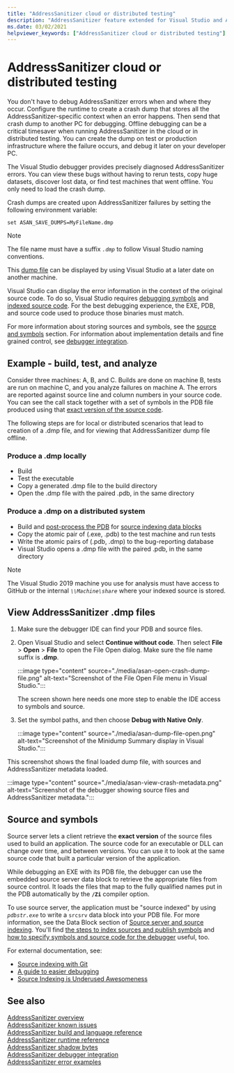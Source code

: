 ```yaml
---
title: "AddressSanitizer cloud or distributed testing"
description: "AddressSanitizer feature extended for Visual Studio and Azure"
ms.date: 03/02/2021
helpviewer_keywords: ["AddressSanitizer cloud or distributed testing"]
---
```

# AddressSanitizer cloud or distributed testing

You don't have to debug AddressSanitizer errors when and where they occur. Configure the runtime to create a crash dump that stores all the AddressSanitizer-specific context when an error happens. Then send that crash dump to another PC for debugging. Offline debugging can be a critical timesaver when running AddressSanitizer in the cloud or in distributed testing. You can create the dump on test or production infrastructure where the failure occurs, and debug it later on your developer PC.

The Visual Studio debugger provides precisely diagnosed AddressSanitizer errors. You can view these bugs without having to rerun tests, copy huge datasets, discover lost data, or find test machines that went offline. You only need to load the crash dump.

Crash dumps are created upon AddressSanitizer failures by setting the following environment variable:

`set ASAN_SAVE_DUMPS=MyFileName.dmp`

> [!NOTE]
> The file name must have a suffix *`.dmp`* to follow Visual Studio naming conventions.

This [dump file](/previous-versions/windows/desktop/proc_snap/export-a-process-snapshot-to-a-file) can be displayed by using Visual Studio at a later date on another machine.

Visual Studio can display the error information in the context of the original source code. To do so, Visual Studio requires [debugging symbols](/windows/win32/dxtecharts/debugging-with-symbols) and [indexed source code](/windows-hardware/drivers/debugger/source-indexing). For the best debugging experience, the EXE, PDB, and source code used to produce those binaries must match.

For more information about storing sources and symbols, see the [source and symbols](#source) section. For information about implementation details and fine grained control, see [debugger integration](asan-debugger-integration.md).

## Example - build, test, and analyze

Consider three machines: A, B, and C. Builds are done on machine B, tests are run on machine C, and you analyze failures on machine A. The errors are reported against source line and column numbers in your source code. You can see the call stack together with a set of symbols in the PDB file produced using that [exact version of the source code](#source).

The following steps are for local or distributed scenarios that lead to creation of a .dmp file, and for viewing that AddressSanitizer dump file offline.

### Produce a .dmp locally

- Build
- Test the executable
- Copy a generated .dmp file to the build directory
- Open the .dmp file with the paired .pdb, in the same directory

### Produce a .dmp on a distributed system

- Build and [post-process the PDB](#source) for [source indexing data blocks](/windows/win32/debug/source-server-and-source-indexing)
- Copy the atomic pair of (.exe, .pdb) to the test machine and run tests
- Write the atomic pairs of (.pdb, .dmp) to the bug-reporting database
- Visual Studio opens a .dmp file with the paired .pdb, in the same directory

> [!NOTE]
> The Visual Studio 2019 machine you use for analysis must have access to GitHub or the internal *`\\Machine\share`* where your indexed source is stored.

## View AddressSanitizer .dmp files

1. Make sure the debugger IDE can find your PDB and source files.

1. Open Visual Studio and select **Continue without code**. Then select **File** > **Open** > **File** to open the File Open dialog. Make sure the file name suffix is **.dmp**.

   :::image type="content" source="./media/asan-open-crash-dump-file.png" alt-text="Screenshot of the File Open File menu in Visual Studio.":::

   The screen shown here needs one more step to enable the IDE access to symbols and source.

1. Set the symbol paths, and then choose **Debug with Native Only**.

   :::image type="content" source="./media/asan-dump-file-open.png" alt-text="Screenshot of the Minidump Summary display in Visual Studio.":::

This screenshot shows the final loaded dump file, with sources and AddressSanitizer metadata loaded.

:::image type="content" source="./media/asan-view-crash-metadata.png" alt-text="Screenshot of the debugger showing source files and AddressSanitizer metadata.":::

## <a name="source"></a> Source and symbols

Source server lets a client retrieve the **exact version** of the source files used to build an application. The source code for an executable or DLL can change over time, and between versions. You can use it to look at the same source code that built a particular version of the application.

While debugging an EXE with its PDB file, the debugger can use the embedded source server data block to retrieve the appropriate files from source control. It loads the files that map to the fully qualified names put in the PDB automatically by the **`/Zi`** compiler option.

To use source server, the application must be "source indexed" by using *`pdbstr.exe`* to write a `srcsrv` data block into your PDB file. For more information, see the Data Block section of [Source server and source indexing](/windows/win32/debug/source-server-and-source-indexing). You'll find [the steps to index sources and publish symbols](/azure/devops/pipelines/tasks/build/index-sources-publish-symbols) and [how to specify symbols and source code for the debugger](/visualstudio/debugger/specify-symbol-dot-pdb-and-source-files-in-the-visual-studio-debugger) useful, too.

For external documentation, see:

- [Source indexing with Git](https://gist.github.com/baldurk/c6feb31b0305125c6d1a)
- [A guide to easier debugging](https://www.codeproject.com/articles/115125/source-indexing-and-symbol-servers-a-guide-to-easi)
- [Source Indexing is Underused Awesomeness](https://randomascii.wordpress.com/2011/11/11/source-indexing-is-underused-awesomeness/)

## See also

[AddressSanitizer overview](./asan.md)\
[AddressSanitizer known issues](./asan-known-issues.md)\
[AddressSanitizer build and language reference](./asan-building.md)\
[AddressSanitizer runtime reference](./asan-runtime.md)\
[AddressSanitizer shadow bytes](./asan-shadow-bytes.md)\
[AddressSanitizer debugger integration](./asan-debugger-integration.md)\
[AddressSanitizer error examples](./asan-error-examples.md)

